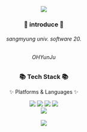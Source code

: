 <div align=center>
	<img src="https://capsule-render.vercel.app/api?type=egg&color=auto&height=200&section=header&text=YUNJU&fontSize=90" />	
</div>
<div align=center>
	<h3>🥨 introduce 🥨</h3>
	<h6> sangmyung univ. software 20. </h6>
	<h6> OHYunJu </h6>
</div>
<div align=center>
	<h3>📚 Tech Stack 📚</h3>
	<p>✨ Platforms & Languages ✨</p>
</div>
<div align="center">
	<img src="https://img.shields.io/badge/Python-3776AB?style=flat&logo=Python&logoColor=white" />
	<img src="https://img.shields.io/badge/Pytorch-EE4C2C?style=flat&logo=Pytorch&logoColor=white" />
	<img src="https://img.shields.io/badge/Pandas-150458?style=flat&logo=Pandas&logoColor=white" />
	<img src="https://img.shields.io/badge/Python-43B02A?style=flat&logo=Python&logoColor=white" />
</div>


<div align="center">
	<img src="https://github-readme-stats.vercel.app/api/top-langs/?username=OH-YUNJU&layout=compact"><br><br>
	<img src="https://github-readme-stats.vercel.app/api?username=OH-YUNJU&show_icons=true">
</div>

